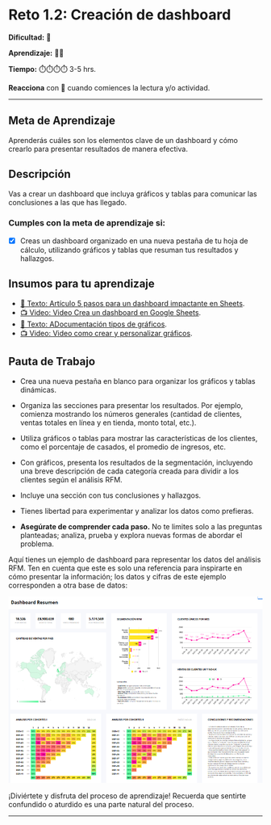 # Reto 1.2: Creación de dashboard

**Dificultad:** 🌻 

**Aprendizaje:** 🍯🍯 

**Tiempo:** ⏱️️⏱️️️⏱️️️⏱️️ 3-5 hrs.

**Reacciona** con 👀 cuando comiences la lectura y/o actividad.


---

## Meta de Aprendizaje

Aprenderás cuáles son los elementos clave de un dashboard y cómo crearlo para presentar resultados de manera efectiva.

## Descripción

Vas a crear un dashboard que incluya gráficos y tablas para comunicar las conclusiones a las que has llegado.

### Cumples con la meta de aprendizaje si:

- [x] Creas un dashboard organizado en una nueva pestaña de tu hoja de cálculo, utilizando gráficos y tablas que resuman tus resultados y hallazgos.


## Insumos para tu aprendizaje

- [📄 Texto: Artículo 5 pasos para un dashboard impactante en Sheets](https://juansguzman.com/2021/04/16/5-pasos-para-un-dashboard-impactante-en-sheets/).
- [📺 Video: Video Crea un dashboard en Google Sheets](https://www.youtube.com/watch?v=JK2uZF4Pct4).
- [📄 Texto: ADocumentación tipos de gráficos](https://support.google.com/docs/answer/190718?hl=es-419).
- [📺 Video: Video como crear y personalizar gráficos](https://www.youtube.com/watch?v=Ws2cTgMTPQE&t=17s).


## Pauta de Trabajo

- Crea una nueva pestaña en blanco para organizar los gráficos y tablas dinámicas.
- Organiza las secciones para presentar los resultados. Por ejemplo, comienza mostrando los números generales (cantidad de clientes, ventas totales en línea y en tienda, monto total, etc.).
- Utiliza gráficos o tablas para mostrar las características de los clientes, como el porcentaje de casados, el promedio de ingresos, etc.
- Con gráficos, presenta los resultados de la segmentación, incluyendo una breve descripción de cada categoría creada para dividir a los clientes según el análisis RFM.
- Incluye una sección con tus conclusiones y hallazgos.

- Tienes libertad para experimentar y analizar los datos como prefieras.

- **Asegúrate de comprender cada paso.** No te limites solo a las preguntas planteadas; analiza, prueba y explora nuevas formas de abordar el problema.

Aquí tienes un ejemplo de dashboard para representar los datos del análisis RFM. Ten en cuenta que este es solo una referencia para inspirarte en cómo presentar la información; los datos y cifras de este ejemplo corresponden a otra base de datos:

![image](https://raw.githubusercontent.com/Laboratoria/digitaljumpstart-curriculum/main/DAT/00_assets/ejemplo_dashboard.png)


¡Diviértete y disfruta del proceso de aprendizaje! Recuerda que sentirte confundido o aturdido es una parte natural del proceso.

---

